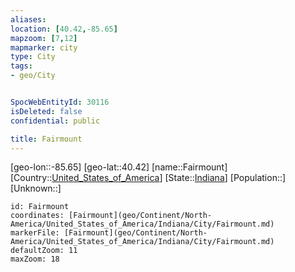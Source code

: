 ```yaml
---
aliases: 
location: [40.42,-85.65]
mapzoom: [7,12] 
mapmarker: city 
type: City
tags:
- geo/City


SpocWebEntityId: 30116
isDeleted: false
confidential: public

title: Fairmount
---
```

[geo-lon::-85.65]
[geo-lat::40.42]
[name::Fairmount]
[Country::[United_States_of_America](geo/Continent/North-America/United_States_of_America.md)]
[State::[Indiana](geo/Continent/North-America/United_States_of_America/Indiana.md)]
[Population::]
[Unknown::]


```leaflet
id: Fairmount
coordinates: [Fairmount](geo/Continent/North-America/United_States_of_America/Indiana/City/Fairmount.md)
markerFile: [Fairmount](geo/Continent/North-America/United_States_of_America/Indiana/City/Fairmount.md)
defaultZoom: 11 
maxZoom: 18
```



